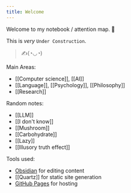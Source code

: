 ```yaml
---
title: Welcome
---
```


Welcome to my notebook / attention map. 🌱  

This is *very* `Under Construction`.  
> ✍️(◔◡◔)  

Main Areas:  
- [[Computer science]], [[AI]]  
- [[Language]], [[Psychology]], [[Philosophy]]  
- [[Research]]  

Random notes:  
- [[LLM]]  
- [[I don't know]]  
- [[Mushroom]]  
- [[Carbohydrate]]  
- [[Lazy]]  
- [[Illusory truth effect]]  

Tools used:  
- [Obsidian](https://obsidian.md/) for editing content
- [[Quartz]] for static site generation
- [GitHub Pages](https://pages.github.com/) for hosting  